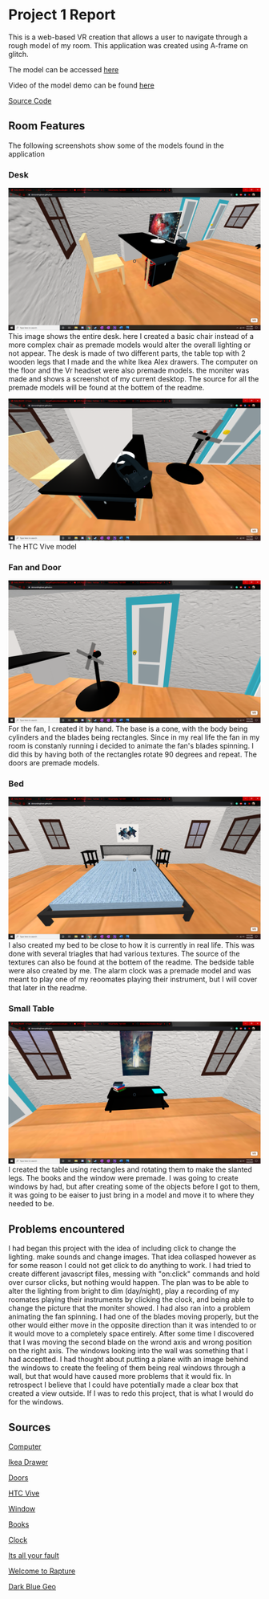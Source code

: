 # Project 1 Report
This is a web-based VR creation that allows a user to navigate through a rough model of my room. This application was created using A-frame on glitch. 

The model can be accessed [here](http:/demandingfawn.github.io)

Video of the model demo can be found [here](https://www.youtube.com/watch?v=k09PpmPXCpE)

[Source Code](https://github.com/demandingfawn/demandingfawn.github.io/blob/main/index.htmlhttps://github.com/demandingfawn/demandingfawn.github.io/blob/main/index.html)

## Room Features
The following screenshots show some of the models found in the application

### Desk
![alt text](https://github.com/demandingfawn/demandingfawn.github.io/blob/main/Images/Desk.png)
This image shows the entire desk. here I created a basic chair instead of a more complex chair as premade models would alter the overall lighting or not appear. The desk is made of two different parts, the table top with 2 wooden legs that I made and the white Ikea Alex drawers. The computer on the floor and the Vr headset were also premade models. the moniter was made and shows a screenshot of my current desktop. The source for all the premade models will be found at the bottem of the readme.

![alt text](https://github.com/demandingfawn/demandingfawn.github.io/blob/main/Images/VR%20Headset.png)
The HTC Vive model

### Fan and Door
![alt text](https://github.com/demandingfawn/demandingfawn.github.io/blob/main/Images/Fan%20and%20Door.png)
For the fan, I created it by hand. The base is a cone, with the body being cylinders and the blades being rectangles. Since in my real life the fan in my room is constanly running i decided to animate the fan's blades spinning. I did this by having both of the rectangles rotate 90 degrees and repeat. The doors are premade models. 

### Bed
![alt text](https://github.com/demandingfawn/demandingfawn.github.io/blob/main/Images/Bed.png)
I also created my bed to be close to how it is currently in real life. This was done with several triagles that had various textures. The source of the textures can also be found at the bottem of the readme. The bedside table were also created by me. The alarm clock was a premade model and was meant to play one of my reoomates playing their instrument, but I will cover that later in the readme.

### Small Table
![alt text](https://github.com/demandingfawn/demandingfawn.github.io/blob/main/Images/Small%20table.png)
I created the table using rectangles and rotating them to make the slanted legs. The books and the window were premade. I was going to create windows by had, but after creating some of the objects before I got to them, it was going to be eaiser to just bring in a model and move it to where they needed to be.

## Problems encountered
I had began this project with the idea of including click to change the lighting. make sounds and change images. That idea collasped however as for some reason I could not get click to do anything to work. I had tried to create different javascript files, messing with "on:click" commands and hold over cursor clicks, but nothing would happen. The plan was to be able to alter the lighting from bright to dim (day/night), play a recording of my roomates playing their instruments by clicking the clock, and being able to change the picture that the moniter showed. I had also ran into a problem animating the fan spinning. I had one of the blades moving properly, but the other would either move in the opposite direction than it was intended to or it would move to a completely space entirely. After some time I discovered that I was moving the second blade on the wrond axis and wrong position on the right axis. The windows looking into the wall was something that I had acceptted. I had thought about putting a plane with an image behind the windows to create the feeling of them being real windows through a wall, but that would have caused more problems that it would fix. In retrospect I believe that I could have potentially made a clear box that created a view outside. If I was to redo this project, that is what I would do for the windows.

## Sources
[Computer](https://poly.google.com/view/5cN7W4ufoII)

[Ikea Drawer](https://sketchfab.com/3d-models/ikea-alex-drawer-unit-b0a85651bffc4a498144f058e243f003)

[Doors](https://poly.google.com/view/dRvd7q2nO-6)

[HTC Vive](https://poly.google.com/view/bFZbl-mmCeD)

[Window](https://poly.google.com/view/dwBpM-aSA_t)

[Books](https://poly.google.com/view/1WggoIFq8tx)

[Clock](https://poly.google.com/view/b0ZtafH9fIR)

[Its all your fault](https://displate.com/displate/122423)

[Welcome to Rapture](https://displate.com/displate/758695)

[Dark Blue Geo](https://displate.com/displate/1058249)
